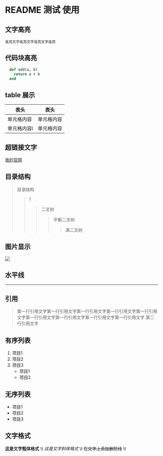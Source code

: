 # README 测试 使用

## 文字高亮
`高亮文字高亮文字高亮文字高亮`

## 代码块高亮
```ruby
  def add(a, b)
    return a + b
  end
```
## table 展示

表头  | 表头
------------- | -------------
单元格内容  | 单元格内容
单元格内容l  | 单元格内容

## 超链接文字
[我的官网](http://zxjsc.xin "我的官网")

## 目录结构
>目录结构  
>>1
>>>二叉树  
>>>>平衡二叉树  
>>>>>满二叉树

## 图片显示
![](http://ibeyond.me/img/8ba8ce0091ee474484808664bc228d0a.gif)  


## 水平线
***

## 引用
> 第一行引用文字第一行引用文字第一行引用文字第一行引用文字第一行引用文字第一行引用文字第一行引用文字第一行引用文字第一行引用文字
> 第二行引用文字

## 有序列表
1. 项目1
2. 项目2
3. 项目3
   * 项目1
   * 项目2
## 无序列表
* 项目1
* 项目2
* 项目3

## 文字格式
**这是文字粗体格式** \t
*这是文字斜体格式* \t
~~在文字上添加删除线~~ \t
